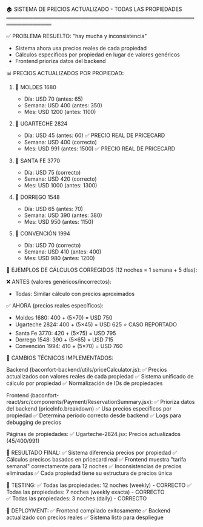 🏠 SISTEMA DE PRECIOS ACTUALIZADO - TODAS LAS PROPIEDADES
══════════════════════════════════════════════════════════════

✅ PROBLEMA RESUELTO: "hay mucha y inconsistencia"
- Sistema ahora usa precios reales de cada propiedad
- Cálculos específicos por propiedad en lugar de valores genéricos
- Frontend prioriza datos del backend

📊 PRECIOS ACTUALIZADOS POR PROPIEDAD:

1. 🏢 MOLDES 1680
   - Día: USD 70 (antes: 65)
   - Semana: USD 400 (antes: 350) 
   - Mes: USD 1200 (antes: 1100)

2. 🏢 UGARTECHE 2824
   - Día: USD 45 (antes: 60) ✅ PRECIO REAL DE PRICECARD
   - Semana: USD 400 (correcto)
   - Mes: USD 991 (antes: 1500) ✅ PRECIO REAL DE PRICECARD

3. 🏢 SANTA FE 3770
   - Día: USD 75 (correcto)
   - Semana: USD 420 (correcto)
   - Mes: USD 1000 (antes: 1300)

4. 🏢 DORREGO 1548
   - Día: USD 65 (antes: 70)
   - Semana: USD 390 (antes: 380)
   - Mes: USD 950 (antes: 1150)

5. 🏢 CONVENCIÓN 1994
   - Día: USD 70 (correcto)
   - Semana: USD 410 (antes: 400)
   - Mes: USD 980 (antes: 1200)

🧪 EJEMPLOS DE CÁLCULOS CORREGIDOS (12 noches = 1 semana + 5 días):

❌ ANTES (valores genéricos/incorrectos):
- Todas: Similar cálculo con precios aproximados

✅ AHORA (precios reales específicos):
- Moldes 1680: 400 + (5×70) = USD 750
- Ugarteche 2824: 400 + (5×45) = USD 625 ⭐ CASO REPORTADO
- Santa Fe 3770: 420 + (5×75) = USD 795
- Dorrego 1548: 390 + (5×65) = USD 715
- Convención 1994: 410 + (5×70) = USD 760

🔧 CAMBIOS TÉCNICOS IMPLEMENTADOS:

Backend (baconfort-backend/utils/priceCalculator.js):
✅ Precios actualizados con valores reales de cada propiedad
✅ Sistema unificado de cálculo por propiedad
✅ Normalización de IDs de propiedades

Frontend (baconfort-react/src/components/Payment/ReservationSummary.jsx):
✅ Prioriza datos del backend (priceInfo.breakdown)
✅ Usa precios específicos por propiedad
✅ Determina período correcto desde backend
✅ Logs para debugging de precios

Páginas de propiedades:
✅ Ugarteche-2824.jsx: Precios actualizados (45/400/991)

🎯 RESULTADO FINAL:
✅ Sistema diferencia precios por propiedad
✅ Cálculos precisos basados en pricecard real
✅ Frontend muestra "tarifa semanal" correctamente para 12 noches
✅ Inconsistencias de precios eliminadas
✅ Cada propiedad tiene su estructura de precios única

📝 TESTING:
✅ Todas las propiedades: 12 noches (weekly) - CORRECTO
✅ Todas las propiedades: 7 noches (weekly exacta) - CORRECTO  
✅ Todas las propiedades: 3 noches (daily) - CORRECTO

🚀 DEPLOYMENT:
✅ Frontend compilado exitosamente
✅ Backend actualizado con precios reales
✅ Sistema listo para despliegue

